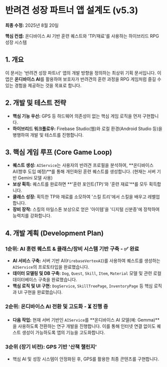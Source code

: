 # 반려견 성장 파트너 앱 설계도 (v5.3)

**최종 수정:** 2025년 8월 20일

**핵심 컨셉:** 온디바이스 AI 기반 훈련 퀘스트와 'TP/재료'를 사용하는 하이브리드 RPG 성장 시스템

## 1. 개요
이 문서는 '반려견 성장 파트너' 앱의 개발 방향을 정의하는 최상위 기획 문서입니다. 이 앱은 **온디바이스 AI**를 활용하여 보호자가 반려견의 훈련 과정을 RPG 게임처럼 즐길 수 있는 경험을 제공하는 것을 목표로 합니다.

## 2. 개발 및 테스트 전략
- **핵심 기능 우선:** GPS 등 하드웨어 의존성이 없는 핵심 게임 로직을 먼저 구현합니다.
- **하이브리드 워크플로우:** Firebase Studio(웹)와 로컬 환경(Android Studio 등)을 병행하여 개발 및 테스트를 진행합니다.

## 3. 핵심 게임 루프 (Core Game Loop)
- **퀘스트 생성:** `AIService`는 사용자의 반려견 프로필을 분석하여, **온디바이스 AI(향후 도입 예정)**를 통해 개인화된 훈련 퀘스트를 생성합니다. (현재는 서버 기반 Gemini 모델 사용)
- **보상 획득:** 퀘스트를 완료하면 **'훈련 포인트(TP)'와 '훈련 재료'**를 모두 획득합니다.
- **클래스 성장:** 획득한 TP와 재료를 소모하여 '스킬 트리'에서 스킬을 배우고 레벨업합니다.
- **장비 장착:** 스킬의 마일스톤 보상으로 얻은 '아이템'을 '디지털 신분증'에 장착하여 능력치를 강화합니다.

## 4. 개발 계획 (Development Plan)

### 1순위: AI 훈련 퀘스트 & 클래스/장비 시스템 기반 구축 - ✅ 완료
- **AI 서비스 구축:** 서버 기반 AI(`FirebaseVertexAI`)를 사용하여 퀘스트를 생성하는 `AIService`의 프로토타입을 완료했습니다.
- **데이터 모델링 및 DB 구축:** `Dog`, `Quest`, `Skill`, `Item`, `Material` 모델 및 관련 로컬 데이터베이스 구축을 완료했습니다.
- **핵심 로직 및 UI 구현:** `DogService`, `SkillTreePage`, `InventoryPage` 등 핵심 로직과 UI 구현을 완료했습니다.

### 2순위: 온디바이스 AI 전환 및 고도화 - ⏳ 진행 중
- **다음 작업:** 현재 서버 기반인 `AIService`를 **온디바이스 AI 모델(예: Gemma)**을 사용하도록 전환하는 연구 개발을 진행합니다. 이를 통해 인터넷 연결 없이도 퀘스트 생성이 가능하도록 앱의 기능을 고도화합니다.

### 3순위 (장기 비전): GPS 기반 '산책 챌린지'
- 핵심 AI 및 성장 시스템이 안정화된 후, GPS를 활용한 최종 콘텐츠를 구현합니다.
